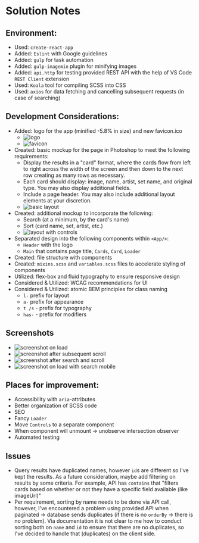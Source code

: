 # Solution Notes
## Environment:
* Used: `create-react-app`
* Added: `Eslint` with Google guidelines
* Added: `gulp` for task automation
* Added: `gulp-imagemin` plugin for minifying images
* Added: `api.http` for testing provided REST API with the help of VS Code `REST Client` extension
* Used: `Koala` tool for compiling SCSS into CSS
* Used: `axios` for data fetching and cancelling subsequent requests (in case of searching)

## Development Considerations:
* Added: logo for the app (minified -5.8% in size) and new favicon.ico
   * ![logo](/src/images/minified/MTGlogo.png)
   * ![favicon](public/favicon.ico)
* Created: basic mockup for the page in Photoshop to meet the following requirements:
   * Display the results in a "card" format, where the cards flow from left to right across the width of the screen and then down to the next row creating as many rows as necessary.
   * Each card should display: image, name, artist, set name, and original type. You may also display additional fields.
   * Include a page header. You may also include additional layout elements at your discretion.
   * ![basic layout](basic_layout.jpg)
* Created: additional mockup to incorporate the following:
   * Search (at a minimum, by the card's name)
   * Sort (card name, set, artist, etc.)
   * ![layout with controls](layout_with_controls.jpg)
* Separated design into the following components within `<App/>`:
   * `Header` with the logo
   * `Main` that contains page title, `Cards`, `Card`, `Loader`
* Created: file structure with components
* Created: `mixins.scss` and `variables.scss` files to accelerate styling of components
* Utilized: flex-box and fluid typography to ensure responsive design
* Considered & Utilized: WCAG recommendations for UI
* Considered & Utilized: atomic BEM principles for class naming
   * `l-` prefix for layout
   * `a-` prefix for appearance
   * `t /s` - prefix for typography
   * `has-` - prefix for modifiers

## Screenshots
  * ![screenshot on load](screenshot-default-onload.png)
  * ![screenshot after subsequent scroll](screenshot-default-after-scroll.png)
  * ![screenshot after search and scroll](screenshot-search&sort.png)
  * ![screenshot on load with search mobile](screenshot-mobile.png)

## Places for improvement:
* Accessibility with `aria`-attributes
* Better organization of SCSS code
* SEO
* Fancy `Loader`
* Move `Controls` to a separate component
* When component will unmount -> unobserve intersection observer
* Automated testing

## Issues
* Query results have duplicated names, however `id`s are different so I've kept the results. As a future consideration, maybe add filtering on results by some criteria. For example, API has `contains` that "filters cards based on whether or not they have a specific field available (like imageUrl)"
* Per requirement, sorting by name needs to be done via API call, however, I've encountered a problem using provided API when paginated -> database sends duplicates (if there is no `orderBy` -> there is no problem). Via documentation it is not clear to me how to conduct sorting both on `name` and `id` to ensure that there are no duplicates, so I've decided to handle that (duplicates) on the client side.
